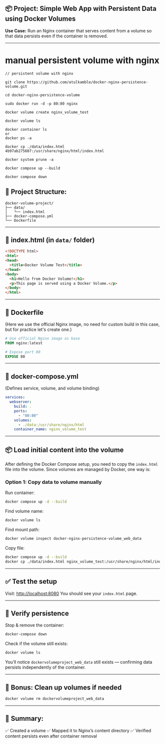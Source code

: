 ## 📦 Project: Simple Web App with Persistent Data using Docker Volumes

**Use Case:**
Run an Nginx container that serves content from a volume so that data persists even if the container is removed.

---
# manual persistent volume with nginx 
```
// persistent volume with nginx 

git clone https://github.com/atulkamble/docker-nginx-persistence-volume.git

cd docker-nginx-persistence-volume

sudo docker run -d -p 80:80 nginx

docker volume create nginx_volume_test

docker volume ls 

docker container ls 
or 
docker ps -a

docker cp ./data/index.html 4b97ab275607:/usr/share/nginx/html/index.html

docker system prune -a

docker compose up --build 

docker compose down 
```

## 📂 Project Structure:

```
docker-volume-project/
├── data/
│   └── index.html
├── docker-compose.yml
└── Dockerfile
```

---

## 📜 index.html (in `data/` folder)

```html
<!DOCTYPE html>
<html>
<head>
  <title>Docker Volume Test</title>
</head>
<body>
  <h1>Hello from Docker Volume!</h1>
  <p>This page is served using a Docker Volume.</p>
</body>
</html>
```

---

## 🐳 Dockerfile

(Here we use the official Nginx image, no need for custom build in this case, but for practice let's create one.)

```dockerfile
# Use official Nginx image as base
FROM nginx:latest

# Expose port 80
EXPOSE 80
```

---

## 🐳 docker-compose.yml

(Defines service, volume, and volume binding)

```yaml
services:
  webserver:
    build: .
    ports:
      - "80:80"
    volumes:
      - ./data:/usr/share/nginx/html
    container_name: nginx_volume_test
```

---

## 📦 Load initial content into the volume

After defining the Docker Compose setup, you need to copy the `index.html` file into the volume. Since volumes are managed by Docker, one way is:

### Option 1: Copy data to volume manually

Run container:

```bash
docker compose up -d --build
```

Find volume name:

```bash
docker volume ls
```

Find mount path:

```bash
docker volume inspect docker-nginx-persistence-volume_web_data
```

Copy file:

```bash
docker compose up -d --build
docker cp ./data/index.html nginx_volume_test:/usr/share/nginx/html/index.html
```

---

## ✅ Test the setup

Visit: [http://localhost:8080](http://localhost:8080)
You should see your `index.html` page.

---

## 📌 Verify persistence

Stop & remove the container:

```bash
docker-compose down
```

Check if the volume still exists:

```bash
docker volume ls
```

You’ll notice `dockervolumeproject_web_data` still exists — confirming data persists independently of the container.

---

## 🎁 Bonus: Clean up volumes if needed

```bash
docker volume rm dockervolumeproject_web_data
```

---

## 📓 Summary:

✅ Created a volume
✅ Mapped it to Nginx’s content directory
✅ Verified content persists even after container removal
